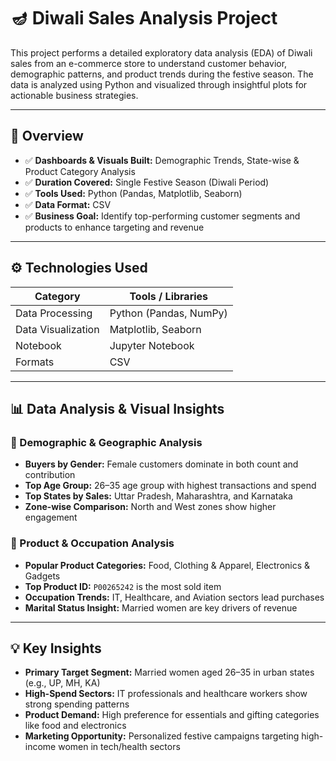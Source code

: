 # 🪔 Diwali Sales Analysis Project

This project performs a detailed exploratory data analysis (EDA) of Diwali sales from an e-commerce store to understand customer behavior, demographic patterns, and product trends during the festive season. The data is analyzed using Python and visualized through insightful plots for actionable business strategies.

---

## 📌 Overview

- ✅ **Dashboards & Visuals Built:** Demographic Trends, State-wise & Product Category Analysis  
- ✅ **Duration Covered:** Single Festive Season (Diwali Period)  
- ✅ **Tools Used:** Python (Pandas, Matplotlib, Seaborn)  
- ✅ **Data Format:** CSV  
- ✅ **Business Goal:** Identify top-performing customer segments and products to enhance targeting and revenue

---

## ⚙️ Technologies Used

| Category            | Tools / Libraries                      |
|---------------------|----------------------------------------|
| Data Processing     | Python (Pandas, NumPy)                 |
| Data Visualization  | Matplotlib, Seaborn                    |
| Notebook            | Jupyter Notebook                       |
| Formats             | CSV                                    |

---


## 📊 Data Analysis & Visual Insights

### 📘 Demographic & Geographic Analysis

- **Buyers by Gender:** Female customers dominate in both count and contribution  
- **Top Age Group:** 26–35 age group with highest transactions and spend  
- **Top States by Sales:** Uttar Pradesh, Maharashtra, and Karnataka  
- **Zone-wise Comparison:** North and West zones show higher engagement

### 📗 Product & Occupation Analysis

- **Popular Product Categories:** Food, Clothing & Apparel, Electronics & Gadgets  
- **Top Product ID:** `P00265242` is the most sold item  
- **Occupation Trends:** IT, Healthcare, and Aviation sectors lead purchases  
- **Marital Status Insight:** Married women are key drivers of revenue

---

## 💡 Key Insights

- **Primary Target Segment:** Married women aged 26–35 in urban states (e.g., UP, MH, KA)  
- **High-Spend Sectors:** IT professionals and healthcare workers show strong spending patterns  
- **Product Demand:** High preference for essentials and gifting categories like food and electronics  
- **Marketing Opportunity:** Personalized festive campaigns targeting high-income women in tech/health sectors



